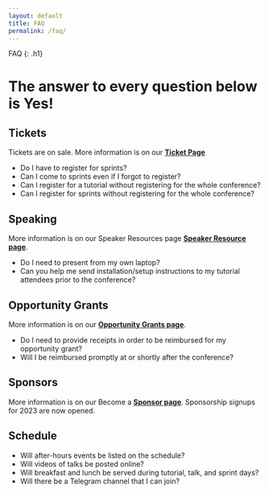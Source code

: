 ```yaml
---
layout: default
title: FAQ
permalink: /faq/
---
```


FAQ
{: .h1}

# The answer to every question below is Yes!

## Tickets
Tickets are  on sale. More information is on our **[Ticket Page](/ticket)**
- Do I have to register for sprints?
- Can I come to sprints even if I forgot to register?
- Can I register for a tutorial without registering for the whole conference?
- Can I register for sprints without registering for the whole conference?

## Speaking
More information is on our Speaker Resources page **[Speaker Resource page](/talks)**.

- Do I need to present from my own laptop?
- Can you help me send installation/setup instructions to my tutorial attendees prior to the conference?

## Opportunity Grants
More information is on our  **[Opportunity Grants page](/grant)**.
- Do I need to provide receipts in order to be reimbursed for my opportunity grant?
- Will I be reimbursed promptly at or shortly after the conference?

## Sponsors
More information is on our Become a **[Sponsor page](/sponsor-us)**. Sponsorship signups for 2023 are now opened.

## Schedule
- Will after-hours events be listed on the schedule?
- Will videos of talks be posted online?
- Will breakfast and lunch be served during tutorial, talk, and sprint days?
- Will there be a Telegram channel that I can join?


